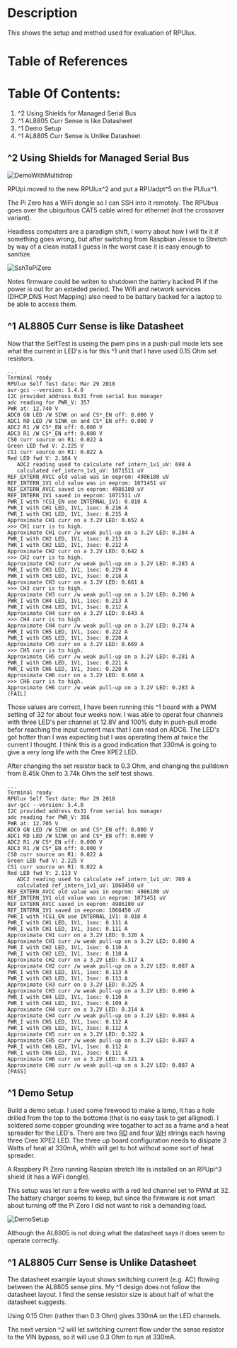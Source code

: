 # Description

This shows the setup and method used for evaluation of RPUlux.

# Table of References


# Table Of Contents:

1. ^2 Using Shields for Managed Serial Bus 
1. ^1 AL8805 Curr Sense is like Datasheet
1. ^1 Demo Setup
1. ^1 AL8805 Curr Sense is Unlike Datasheet

## ^2 Using Shields for Managed Serial Bus

![DemoWithMultidrop](./RPUlux^2_multidrop_from_pi-host.jpg "Demo With Multidrop")

RPUpi moved to the new RPUlux^2 and put a RPUadpt^5 on the PUlux^1.

The Pi Zero has a WiFi dongle so I can SSH into it remotely. The RPUbus goes over the ubiquitous CAT5 cable wired for ethernet (not the crossover variant).

Headless computers are a paradigm shift, I worry about how I will fix it if something goes wrong, but after switching from Raspbian Jessie to Stretch by way of a clean install I guess in the worst case it is easy enough to sanitize. 

![SshToPiZero](./RPUlux^2_SSH_to_pi-host.gif "SSH to Pi Zero")


Notes firmware could be writen to shutdown the battery backed Pi if the power is out for an exteded period. The Wifi and network services (DHCP,DNS Host Mapping) also need to be battary backed for a laptop to be able to access them.


## ^1 AL8805 Curr Sense is like Datasheet

Now that the SelfTest is useing the pwm pins in a push-pull mode lets see what the current in LED's is for this ^1 unit that I have used 0.15 Ohm set resistors.

```
...
Terminal ready
RPUlux Self Test date: Mar 29 2018
avr-gcc --version: 5.4.0
I2C provided address 0x31 from serial bus manager
adc reading for PWR_V: 357
PWR at: 12.740 V
ADC0 GN LED /W SINK on and CS*_EN off: 0.000 V
ADC1 RD LED /W SINK on and CS*_EN off: 0.000 V
ADC2 R1 /W CS*_EN off: 0.000 V
ADC3 R1 /W CS*_EN off: 0.000 V
CS0 curr source on R1: 0.022 A
Green LED fwd V: 2.225 V
CS1 curr source on R1: 0.022 A
Red LED fwd V: 2.104 V
   ADC2 reading used to calculate ref_intern_1v1_uV: 698 A
   calculated ref_intern_1v1_uV: 1071511 uV
REF_EXTERN_AVCC old value was in eeprom: 4986100 uV
REF_INTERN_1V1 old value was in eeprom: 1071451 uV
REF_EXTERN_AVCC saved in eeprom: 4986100 uV
REF_INTERN_1V1 saved in eeprom: 1071511 uV
PWR_I with !CS1_EN use INTERNAL_1V1: 0.010 A
PWR_I with CH1 LED, 1V1, 1sec: 0.216 A
PWR_I with CH1 LED, 1V1, 3sec: 0.215 A
Approximate CH1 curr on a 3.2V LED: 0.652 A
>>> CH1 curr is to high.
Approximate CH1 curr /w weak pull-up on a 3.2V LED: 0.284 A
PWR_I with CH2 LED, 1V1, 1sec: 0.213 A
PWR_I with CH2 LED, 1V1, 3sec: 0.212 A
Approximate CH2 curr on a 3.2V LED: 0.642 A
>>> CH2 curr is to high.
Approximate CH2 curr /w weak pull-up on a 3.2V LED: 0.283 A
PWR_I with CH3 LED, 1V1, 1sec: 0.219 A
PWR_I with CH3 LED, 1V1, 3sec: 0.218 A
Approximate CH3 curr on a 3.2V LED: 0.661 A
>>> CH3 curr is to high.
Approximate CH3 curr /w weak pull-up on a 3.2V LED: 0.290 A
PWR_I with CH4 LED, 1V1, 1sec: 0.213 A
PWR_I with CH4 LED, 1V1, 3sec: 0.212 A
Approximate CH4 curr on a 3.2V LED: 0.643 A
>>> CH4 curr is to high.
Approximate CH4 curr /w weak pull-up on a 3.2V LED: 0.274 A
PWR_I with CH5 LED, 1V1, 1sec: 0.222 A
PWR_I with CH5 LED, 1V1, 3sec: 0.220 A
Approximate CH5 curr on a 3.2V LED: 0.669 A
>>> CH5 curr is to high.
Approximate CH5 curr /w weak pull-up on a 3.2V LED: 0.281 A
PWR_I with CH6 LED, 1V1, 1sec: 0.221 A
PWR_I with CH6 LED, 1V1, 3sec: 0.220 A
Approximate CH6 curr on a 3.2V LED: 0.668 A
>>> CH6 curr is to high.
Approximate CH6 curr /w weak pull-up on a 3.2V LED: 0.283 A
[FAIL]
```

Those values are correct, I have been running this ^1 board with a PWM setting of 32 for about four weeks now. I was able to operat four channels with three LED's per channel at 12.8V and 100% duty in push-pull mode befor reaching the input current max that I can read on ADC6. The LED's got hotter than I was expecting but I was operating them at twice the current I thought. I think this is a good indication that 330mA is going to give a very long life with the Cree XPE2 LED.

After changing the set resistor back to 0.3 Ohm, and changing the pulldown from 8.45k Ohm to 3.74k Ohm the self test shows.

```
...
Terminal ready
RPUlux Self Test date: Mar 29 2018
avr-gcc --version: 5.4.0
I2C provided address 0x31 from serial bus manager
adc reading for PWR_V: 356
PWR at: 12.705 V
ADC0 GN LED /W SINK on and CS*_EN off: 0.000 V
ADC1 RD LED /W SINK on and CS*_EN off: 0.000 V
ADC2 R1 /W CS*_EN off: 0.000 V
ADC3 R1 /W CS*_EN off: 0.000 V
CS0 curr source on R1: 0.022 A
Green LED fwd V: 2.225 V
CS1 curr source on R1: 0.022 A
Red LED fwd V: 2.113 V
   ADC2 reading used to calculate ref_intern_1v1_uV: 700 A
   calculated ref_intern_1v1_uV: 1068450 uV
REF_EXTERN_AVCC old value was in eeprom: 4986100 uV
REF_INTERN_1V1 old value was in eeprom: 1071451 uV
REF_EXTERN_AVCC saved in eeprom: 4986100 uV
REF_INTERN_1V1 saved in eeprom: 1068450 uV
PWR_I with !CS1_EN use INTERNAL_1V1: 0.010 A
PWR_I with CH1 LED, 1V1, 1sec: 0.111 A
PWR_I with CH1 LED, 1V1, 3sec: 0.111 A
Approximate CH1 curr on a 3.2V LED: 0.320 A
Approximate CH1 curr /w weak pull-up on a 3.2V LED: 0.090 A
PWR_I with CH2 LED, 1V1, 1sec: 0.110 A
PWR_I with CH2 LED, 1V1, 3sec: 0.110 A
Approximate CH2 curr on a 3.2V LED: 0.317 A
Approximate CH2 curr /w weak pull-up on a 3.2V LED: 0.087 A
PWR_I with CH3 LED, 1V1, 1sec: 0.113 A
PWR_I with CH3 LED, 1V1, 3sec: 0.113 A
Approximate CH3 curr on a 3.2V LED: 0.325 A
Approximate CH3 curr /w weak pull-up on a 3.2V LED: 0.090 A
PWR_I with CH4 LED, 1V1, 1sec: 0.110 A
PWR_I with CH4 LED, 1V1, 3sec: 0.109 A
Approximate CH4 curr on a 3.2V LED: 0.314 A
Approximate CH4 curr /w weak pull-up on a 3.2V LED: 0.084 A
PWR_I with CH5 LED, 1V1, 1sec: 0.112 A
PWR_I with CH5 LED, 1V1, 3sec: 0.112 A
Approximate CH5 curr on a 3.2V LED: 0.322 A
Approximate CH5 curr /w weak pull-up on a 3.2V LED: 0.087 A
PWR_I with CH6 LED, 1V1, 1sec: 0.112 A
PWR_I with CH6 LED, 1V1, 3sec: 0.111 A
Approximate CH6 curr on a 3.2V LED: 0.321 A
Approximate CH6 curr /w weak pull-up on a 3.2V LED: 0.087 A
[PASS]
```


## ^1 Demo Setup

Build a demo setup. I used some firewood to make a lamp, it has a hole drilled from the top to the bottome (that is no easy task to get alligned). I soldered some copper grounding wire togather to act as a frame and a heat spreader for the LED's. There are two [RD] and four [WH] strings each having three Cree XPE2 LED. The three up board configuration needs to disipate 3 Watts of heat at 330mA, whith will get to hot without some sort of heat spreader. 

[RD]: https://www.ledsupply.com/leds/cree-xlamp-xp-e2-color-high-power-led-star
[WH]: https://www.ledsupply.com/leds/cree-xlamp-xpe2-white-high-power-led

A Raspbery Pi Zero running Raspian stretch lite is installed on an RPUpi^3 shield (it has a WiFi dongle). 

This setup was let run a few weeks with a red led channel set to PWM at 32. The battery charger seems to keep, but since the firmware is not smart about turning off the Pi Zero I did not want to risk a demanding load. 

![DemoSetup](./RPUlux^1+RPUpi^3+LA12V+CH1=3xRD.jpg "Demo Setup")

Although the AL8805 is not doing what the datasheet says it does seem to operate correctly.


## ^1 AL8805 Curr Sense is Unlike Datasheet

The datasheet example layout shows switching current (e.g. AC) flowing between the AL8805 sense pins. My ^1 design does not follow the datasheet layout. I find the sense resistor size is about half of what the datasheet suggests.

Using 0.15 Ohm (rather than 0.3 Ohm) gives 330mA on the LED channels. 

The next version ^2 will let switching current flow under the sense resistor to the VIN bypass, so it will use 0.3 Ohm to run at 330mA.
